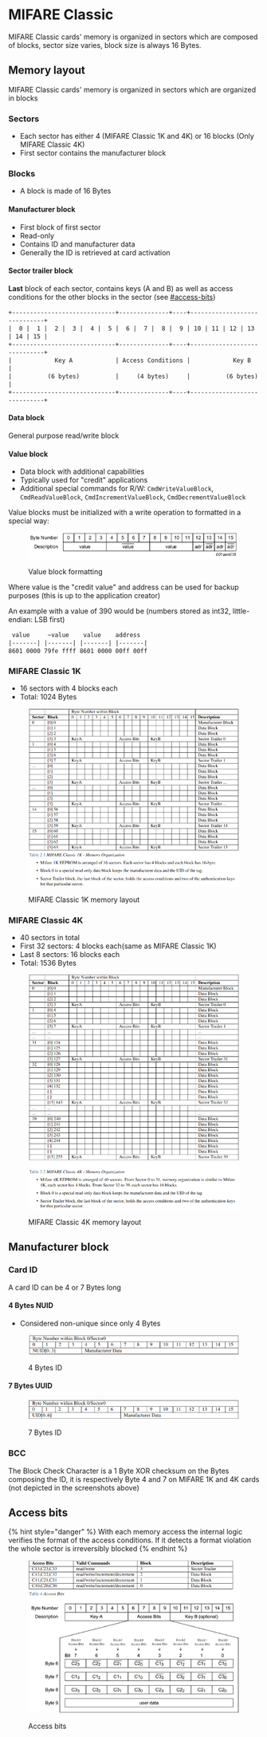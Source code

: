# MIFARE Classic

MIFARE Classic cards' memory is organized in sectors which are composed of blocks, sector size varies, block size is always 16 Bytes.

## Memory layout

MIFARE Classic cards' memory is organized in sectors which are organized in blocks

### Sectors

* Each sector has either 4 (MIFARE Classic 1K and 4K) or 16 blocks (Only MIFARE Classic 4K)
* First sector contains the manufacturer block

### Blocks

* A block is made of 16 Bytes

#### Manufacturer block

* First block of first sector
* Read-only
* Contains ID and manufacturer data
* Generally the ID is retrieved at card activation

#### Sector trailer block

**Last** block of each sector, contains keys (A and B) as well as access conditions for the other blocks in the sector (see [#access-bits](mifare-classic.md#access-bits "mention"))

```
+-----------------------------+--------------+----+-----------------------------+
|  0 |  1 |  2 |  3 |  4 |  5 |  6 |  7 |  8 |  9 | 10 | 11 | 12 | 13 | 14 | 15 |
+-----------------------------+--------------+----+-----------------------------+
|            Key A            | Access Conditions |            Key B            |
|          (6 bytes)          |     (4 bytes)     |          (6 bytes)          |
+-----------------------------+--------------+----+-----------------------------+
```

#### Data block

General purpose read/write block

#### Value block

* Data block with additional capabilities
* Typically used for "credit" applications
* Additional special commands for R/W: `CmdWriteValueBlock`, `CmdReadValueBlock`, `CmdIncrementValueBlock`, `CmdDecrementValueBlock`

&#x20;Value blocks must be initialized with a write operation to formatted in a special way:

<div align="left">

<figure><img src="../.gitbook/assets/image (6).png" alt=""><figcaption><p>Value block formatting</p></figcaption></figure>

</div>

Where value is the "credit value" and address can be used for backup purposes (this is up to the application creator)

An example with a value of 390 would be (numbers stored as int32, little-endian: LSB first)

```
 value     ~value    value    address
|-------| |-------| |-------| |-------|
8601 0000 79fe ffff 8601 0000 00ff 00ff
```

### MIFARE Classic 1K

* 16 sectors with 4 blocks each
* Total: 1024 Bytes

<div align="left">

<figure><img src="../.gitbook/assets/image (1).png" alt=""><figcaption><p>MIFARE Classic 1K memory layout</p></figcaption></figure>

</div>

### MIFARE Classic 4K

* 40 sectors in total
* First 32 sectors: 4 blocks each(same as MIFARE Classic 1K)
* Last 8 sectors: 16 blocks each
* Total: 1536 Bytes

<div align="left">

<figure><img src="../.gitbook/assets/image (2).png" alt=""><figcaption><p>MIFARE Classic 4K memory layout</p></figcaption></figure>

</div>

## Manufacturer block

### Card ID

A card ID can be 4 or 7 Bytes long

#### 4 Bytes NUID

* Considered non-unique since only 4 Bytes

<div align="left">

<figure><img src="../.gitbook/assets/image (3).png" alt=""><figcaption><p>4 Bytes ID</p></figcaption></figure>

</div>

#### 7 Bytes UUID

<div align="left">

<figure><img src="../.gitbook/assets/image (4).png" alt=""><figcaption><p>7 Bytes ID</p></figcaption></figure>

</div>

### BCC

The Block Check Character is a 1 Byte XOR checksum on the Bytes composing the ID, it is respectively Byte 4 and 7 on MIFARE 1K and 4K cards (not depicted in the screenshots above)

## Access bits

{% hint style="danger" %}
With each memory access the internal logic verifies the format of the access conditions. If it detects a format violation the whole sector is irreversibly blocked
{% endhint %}

<div align="left">

<figure><img src="../.gitbook/assets/image (5).png" alt=""><figcaption><p>Access bits</p></figcaption></figure>

</div>

